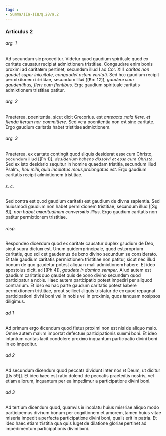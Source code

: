 ```yaml
---
tags : 
- Summa/IIa-IIæ/q.28/a.2
---
```


### Articulus 2

###### arg. 1
Ad secundum sic proceditur. Videtur quod gaudium spirituale quod ex caritate causatur recipiat admixtionem tristitiae. Congaudere enim bonis proximi ad caritatem pertinet, secundum illud I ad Cor. XIII, *caritas non gaudet super iniquitate, congaudet autem veritati*. Sed hoc gaudium recipit permixtionem tristitiae, secundum illud [[Rm 12]], *gaudere cum gaudentibus, flere cum flentibus*. Ergo gaudium spirituale caritatis admixtionem tristitiae patitur.

###### arg. 2
Praeterea, poenitentia, sicut dicit Gregorius, est *anteacta mala flere, et flenda iterum non committere*. Sed vera poenitentia non est sine caritate. Ergo gaudium caritatis habet tristitiae admixtionem.

###### arg. 3
Praeterea, ex caritate contingit quod aliquis desiderat esse cum Christo, secundum illud [[Ph 1]], *desiderium habens dissolvi et esse cum Christo*. Sed ex isto desiderio sequitur in homine quaedam tristitia, secundum illud Psalm., *heu mihi, quia incolatus meus prolongatus est*. Ergo gaudium caritatis recipit admixtionem tristitiae.

###### s. c.
Sed contra est quod gaudium caritatis est gaudium de divina sapientia. Sed huiusmodi gaudium non habet permixtionem tristitiae, secundum illud [[Sg 8]], *non habet amaritudinem conversatio illius*. Ergo gaudium caritatis non patitur permixtionem tristitiae.

###### resp.
Respondeo dicendum quod ex caritate causatur duplex gaudium de Deo, sicut supra dictum est. Unum quidem principale, quod est proprium caritatis, quo scilicet gaudemus de bono divino secundum se considerato. Et tale gaudium caritatis permixtionem tristitiae non patitur, sicut nec illud bonum de quo gaudetur potest aliquam mali admixtionem habere. Et ideo apostolus dicit, ad [[Ph 4]], *gaudete in domino semper*. Aliud autem est gaudium caritatis quo gaudet quis de bono divino secundum quod participatur a nobis. Haec autem participatio potest impediri per aliquod contrarium. Et ideo ex hac parte gaudium caritatis potest habere permixtionem tristitiae, prout scilicet aliquis tristatur de eo quod repugnat participationi divini boni vel in nobis vel in proximis, quos tanquam nosipsos diligimus.

###### ad 1
Ad primum ergo dicendum quod fletus proximi non est nisi de aliquo malo. Omne autem malum importat defectum participationis summi boni. Et ideo intantum caritas facit condolere proximo inquantum participatio divini boni in eo impeditur.

###### ad 2
Ad secundum dicendum quod peccata dividunt inter nos et Deum, ut dicitur [[Is 59]]. Et ideo haec est ratio dolendi de peccatis praeteritis nostris, vel etiam aliorum, inquantum per ea impedimur a participatione divini boni.

###### ad 3
Ad tertium dicendum quod, quamvis in incolatu huius miseriae aliquo modo participemus divinum bonum per cognitionem et amorem, tamen huius vitae miseria impedit a perfecta participatione divini boni, qualis erit in patria. Et ideo haec etiam tristitia qua quis luget de dilatione gloriae pertinet ad impedimentum participationis divini boni.

